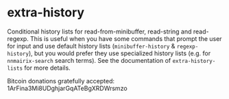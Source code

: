 # extra-history
Conditional history lists for read-from-minibuffer, read-string and read-regexp.
This is useful when you have some commands that prompt the user for input and use default history 
lists (`minibuffer-history` & `regexp-history`), but you would prefer they use specialized history 
lists (e.g. for `nnmairix-search` search terms).
See the documentation of `extra-history-lists` for more details.

Bitcoin donations gratefully accepted: 1ArFina3Mi8UDghjarGqATeBgXRDWrsmzo
